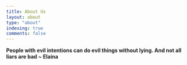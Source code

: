 ```yaml
---
title: About Us
layout: about
type: "about"
indexing: true
comments: false
---
```


**People with evil intentions can do evil things without lying. And not all liars are bad ~ Elaina**
